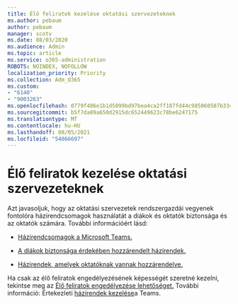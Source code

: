 ```yaml
---
title: Élő feliratok kezelése oktatási szervezeteknek
ms.author: pebaum
author: pebaum
manager: scotv
ms.date: 08/03/2020
ms.audience: Admin
ms.topic: article
ms.service: o365-administration
ROBOTS: NOINDEX, NOFOLLOW
localization_priority: Priority
ms.collection: Adm_O365
ms.custom:
- "6140"
- "9003263"
ms.openlocfilehash: 0779f486e1b1d5099bd97bea4ca2ff187fd44c985060507b33cb00a1c6c1d4c2
ms.sourcegitcommit: b5f7da89a650d2915dc652449623c78be6247175
ms.translationtype: MT
ms.contentlocale: hu-HU
ms.lasthandoff: 08/05/2021
ms.locfileid: "54066697"
---
```

# <a name="managing-live-captions-for-education-organizations"></a>Élő feliratok kezelése oktatási szervezeteknek

Azt javasoljuk, hogy az oktatási szervezetek rendszergazdái vegyenek fontolóra házirendcsomagok használatát a diákok és oktatók biztonsága és az oktatók számára. További információért lásd:  

- [Házirendcsomagok a Microsoft Teams.](https://docs.microsoft.com/microsoftteams/policy-packages-edu#policy-packages-in-microsoft-teams)  
    
- [A diákok biztonsága érdekében hozzárendelt házirendek.](https://docs.microsoft.com/microsoftteams/policy-packages-edu#policies-that-should-be-assigned-for-student-safety)

- [Házirendek, amelyek oktatóknak vannak hozzárendelve.](https://docs.microsoft.com/microsoftteams/policy-packages-edu#policies-that-should-be-assigned-for-educators)

Ha csak az élő feliratok engedélyezésének képességét szeretné kezelni, tekintse meg az [Élő feliratok engedélyezése lehetőséget.](https://docs.microsoft.com/microsoftteams/meeting-policies-in-teams#enable-live-captions) További információ: Értekezleti [házirendek kezelése](https://docs.microsoft.com/microsoftteams/meeting-policies-in-teams)a Teams.